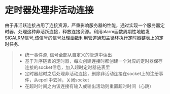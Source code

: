 
定时器处理非活动连接
===============
由于非活跃连接占用了连接资源，严重影响服务器的性能，通过实现一个服务器定时器，处理这种非活跃连接，释放连接资源。利用alarm函数周期性地触发SIGALRM信号,该信号的信号处理函数利用管道通知主循环执行定时器链表上的定时任务.
> * 统一事件源, 信号全部从自定义的管道中读出
> * 基于升序链表的定时器，每次创建连接时都创建一个对应的定时器保存连接的socket信息，加入超时定时器链表里
> * 定时器超时之后处理非活动连接，删除非活动连接在socket上的注册事件，从epoll中去掉，关闭socket
> * 在超时时间之内该连接有输入或输出活动则重置超时时间（心跳）
